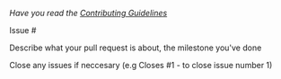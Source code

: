 _Have you read the [Contributing Guidelines](../CONTRIBUTING.md)_

Issue #

Describe what your pull request is about, the milestone you've done

Close any issues if neccesary (e.g Closes #1 - to close issue number 1)
